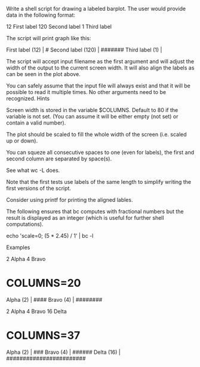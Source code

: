 Write a shell script for drawing a labeled barplot. The user would provide data in the following format:

12  First label
120 Second label
1 Third label

The script will print graph like this:

First label (12)   | #
Second label (120) | #######
Third label (1)    |

The script will accept input filename as the first argument and will adjust the width of the output to the current screen width. It will also align the labels as can be seen in the plot above.

You can safely assume that the input file will always exist and that it will be possible to read it multiple times. No other arguments need to be recognized.
Hints

Screen width is stored in the variable $COLUMNS. Default to 80 if the variable is not set. (You can assume it will be either empty (not set) or contain a valid number).

The plot should be scaled to fill the whole width of the screen (i.e. scaled up or down).

You can squeze all consecutive spaces to one (even for labels), the first and second column are separated by space(s).

See what wc -L does.

Note that the first tests use labels of the same length to simplify writing the first versions of the script.

Consider using printf for printing the aligned lables.

The following ensures that bc computes with fractional numbers but the result is displayed as an integer (which is useful for further shell computations).

echo 'scale=0; (5 * 2.45) / 1' | bc -l

Examples

2 Alpha
4 Bravo
# COLUMNS=20
Alpha (2) | ####
Bravo (4) | ########

2 Alpha
4 Bravo
16 Delta
# COLUMNS=37
Alpha (2)  | ###
Bravo (4)  | ######
Delta (16) | ########################

